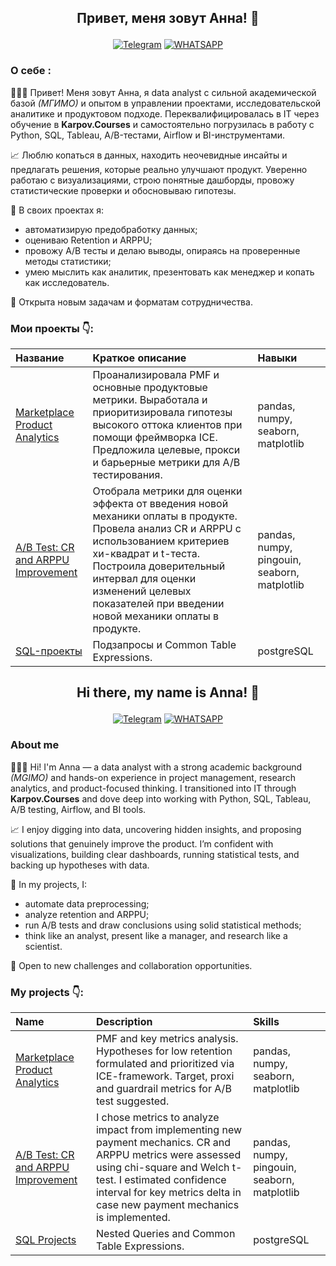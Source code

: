 ## <p align="center">Привет, меня зовут Анна! 👋</p>
<div align="center">
  
<a href="">[![Telegram](https://img.shields.io/badge/-Telegram-27A7E7?style=for-the-badge&logo=telegram)](https://t.me/anna_chernysheff)</a>
<a href="">[![WHATSAPP](https://img.shields.io/badge/-WHATSAPP-28D146?style=for-the-badge&logo=whatsapp&logoColor=FFFFFF)](https://wa.me/9154306818)</a>

</div>

### О себе :
💁🏼‍♀️ Привет! Меня зовут Анна, я data analyst с сильной академической базой *(МГИМО)* и опытом в управлении проектами, исследовательской аналитике и продуктовом подходе. Переквалифицировалась в IT через обучение в **Karpov.Courses** и самостоятельно погрузилась в работу с Python, SQL, Tableau, A/B-тестами, Airflow и BI-инструментами.

📈 Люблю копаться в данных, находить неочевидные инсайты и предлагать решения, которые реально улучшают продукт. Уверенно работаю с визуализациями, строю понятные дашборды, провожу статистические проверки и обосновываю гипотезы.

🧠 В своих проектах я:
* автоматизирую предобработку данных;
* оцениваю Retention и ARPPU;
* провожу A/B тесты и делаю выводы, опираясь на проверенные методы статистики;
* умею мыслить как аналитик, презентовать как менеджер и копать как исследователь.

🌱 Открыта новым задачам и форматам сотрудничества. 


### Мои проекты 👇: 

|Название | Краткое описание | Навыки |
|:---|:---|:---|
|[Marketplace Product Analytics](https://github.com/a-chernysheva/product_analytics_marketplace_project)|Проанализировала PMF и основные продуктовые метрики. Выработала и приоритизировала гипотезы высокого оттока клиентов при помощи фреймворка ICE. Предложила целевые, прокси и барьерные метрики для A/B тестирования. |pandas, numpy, seaborn, matplotlib|
|[A/B Test: CR and ARPPU Improvement](https://github.com/a-chernysheva/ab_test_arppu_cr)|Отобрала метрики для оценки эффекта от введения новой механики оплаты в продукте. Провела анализ CR и ARPPU с использованием критериев хи-квадрат и t-теста. Построила доверительный интервал для оценки изменений целевых показателей при введении новой механики оплаты в продукте. |pandas, numpy, pingouin, seaborn, matplotlib|
|[SQL-проекты](https://github.com/a-chernysheva/SQL_Projects)|Подзапросы и Common Table Expressions. |postgreSQL|

## <p align="center">Hi there, my name is Anna! 👋</p>
<div align="center">
  
<a href="">[![Telegram](https://img.shields.io/badge/-Telegram-27A7E7?style=for-the-badge&logo=telegram)](https://t.me/anna_chernysheff)</a>
<a href="">[![WHATSAPP](https://img.shields.io/badge/-WHATSAPP-28D146?style=for-the-badge&logo=whatsapp&logoColor=FFFFFF)](https://wa.me/9154306818)</a>

</div>

### About me
💁🏼‍♀️ Hi! I'm Anna — a data analyst with a strong academic background *(MGIMO)* and hands-on experience in project management, research analytics, and product-focused thinking. I transitioned into IT through **Karpov.Courses** and dove deep into working with Python, SQL, Tableau, A/B testing, Airflow, and BI tools.

📈 I enjoy digging into data, uncovering hidden insights, and proposing solutions that genuinely improve the product. I’m confident with visualizations, building clear dashboards, running statistical tests, and backing up hypotheses with data.

🧠 In my projects, I:
* automate data preprocessing;
* analyze retention and ARPPU;
* run A/B tests and draw conclusions using solid statistical methods;
* think like an analyst, present like a manager, and research like a scientist.

🌱 Open to new challenges and collaboration opportunities.

### My projects 👇: 

|Name | Description | Skills |
|:---|:---|:---|
|[Marketplace Product Analytics](https://github.com/a-chernysheva/product_analytics_marketplace_project)|PMF and key metrics analysis. Hypotheses for low retention formulated and prioritized via ICE-framework. Target, proxi and guardrail metrics for A/B test suggested. |pandas, numpy, seaborn, matplotlib|
|[A/B Test: CR and ARPPU Improvement](https://github.com/a-chernysheva/ab_test_arppu_cr)|I chose metrics to analyze impact from implementing new payment mechanics. CR and ARPPU metrics were assessed using chi-square and Welch t-test. I estimated confidence interval for key metrics delta in case new payment mechanics is implemented. |pandas, numpy, pingouin, seaborn, matplotlib|
|[SQL Projects](https://github.com/a-chernysheva/SQL_Projects)|Nested Queries and Common Table Expressions. |postgreSQL|

